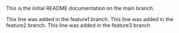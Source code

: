 This is the initial README documentation on the main branch.

This line was added in the feature1 branch.
This line was added in the feature2 branch.
This line was added in the feature3 branch